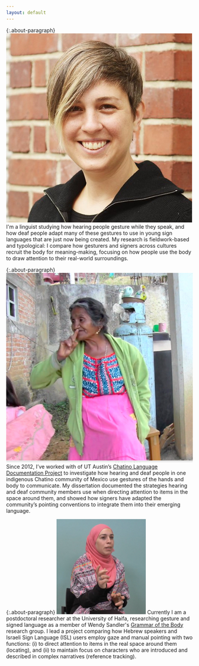 ```yaml
---
layout: default
---
```


{:.about-paragraph}
<img class="side-picture" src="Kate_for_web_square.jpg">
I'm a linguist studying how hearing people gesture while they speak, and how deaf people 
adapt many of these gestures to use in young sign languages that are just now being created. 
My research is fieldwork-based and typological: I compare how gesturers and signers across cultures recruit 
the body for meaning-making, focusing on how people use the body to draw attention to their 
real-world surroundings. 


{:.about-paragraph}
<img class="side-picture" src="CHAT_NEG1.jpg">
Since 2012, I’ve worked with of UT Austin’s [Chatino Language Documentation Project](https://sites.google.com/site/lenguachatino/)
 to investigate how hearing and deaf people in one indigenous Chatino community of Mexico use gestures of the hands and body to
 communicate. My dissertation documented the strategies hearing and deaf community members use when directing
  attention to items in the space around them, and showed how signers have adapted the community’s pointing conventions to integrate them into their emerging language. 
 
 
{:.about-paragraph}
<img class="side-picture" src="HE_pointing.jpg">
Currently I am a postdoctoral researcher at the University of Haifa, researching gesture 
 and signed language as a member of Wendy Sandler's [Grammar of the Body](http://gramby.haifa.ac.il)
research group. I lead a project comparing how Hebrew speakers and Israeli Sign Language (ISL) users employ gaze and manual pointing 
 with two functions: (i) to direct attention to items in the real space around them (locating), and (ii) to 
 maintain focus on characters who are introduced and described in complex narratives (reference tracking). 
 